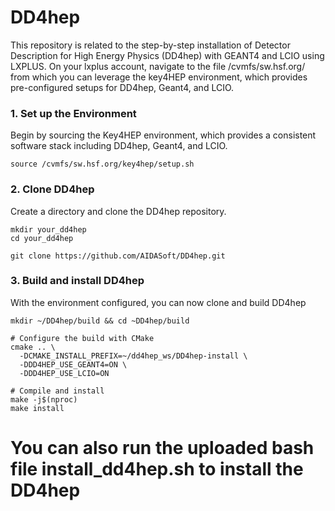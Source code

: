 # DD4hep
This repository is related to the step-by-step installation of Detector Description for High Energy Physics (DD4hep) with GEANT4 and LCIO using LXPLUS.
On your lxplus account, navigate to the file /cvmfs/sw.hsf.org/ from which you can leverage the key4HEP environment, which provides pre-configured setups for DD4hep, Geant4, and LCIO.
### 1. Set up the Environment
Begin by sourcing the Key4HEP environment, which provides a consistent software stack including DD4hep, Geant4, and LCIO.
```
source /cvmfs/sw.hsf.org/key4hep/setup.sh
```
### 2. Clone DD4hep
Create a directory and clone the DD4hep repository.
```
mkdir your_dd4hep
cd your_dd4hep

git clone https://github.com/AIDASoft/DD4hep.git
```

### 3. Build and install DD4hep
With the environment configured, you can now clone and build DD4hep
```
mkdir ~/DD4hep/build && cd ~DD4hep/build

# Configure the build with CMake
cmake .. \
  -DCMAKE_INSTALL_PREFIX=~/dd4hep_ws/DD4hep-install \
  -DDD4HEP_USE_GEANT4=ON \
  -DDD4HEP_USE_LCIO=ON

# Compile and install
make -j$(nproc)
make install
```

# You can also run the uploaded bash file install_dd4hep.sh to install the DD4hep 

